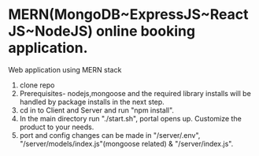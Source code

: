 # MERN(MongoDB~ExpressJS~ReactJS~NodeJS) online booking application.
Web application using MERN stack

1. clone repo
2. Prerequisites- nodejs,mongoose and the required library installs will be handled by package installs in the next step. 
3. cd in to Client and Server and run "npm install".
4. In the main directory run "./start.sh", portal opens up. Customize the product to your needs.
5. port and config changes can be made in "/server/.env", "/server/models/index.js"(mongoose related) & "/server/index.js".
